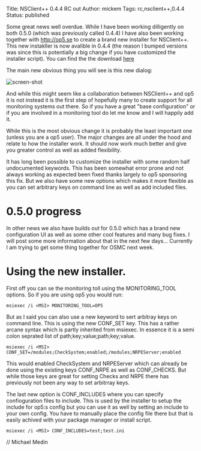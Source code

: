 Title: NSClient++ 0.4.4 RC out
Author: mickem
Tags: rc,nsclient++,0.4.4
Status: published

Some great news well overdue.
While I have been working dilligently on both 0.5.0 (which was previously called 0.4.4) I have also been working together with http://op5.se to create a brand new installer for NSClient++. This new instakller is now avalible in 0.4.4 (the reason I bumped versions was since this is potentially a big change if you have customized the installer script). You can find the the download [here](/download/0.4.4/)

The main new obvious thing you will see is this new dialog:

![screen-shot]({static|installer.png} "New installer")

And while this might seem like a collaboration between NSClient++ and op5 it is not instead it is the first step of hopefully many to create support for all monitoring systems out there.
So if you have a great "base configuration" or if you are involved in a monitoring tool do let me know and I will happily add it.

While this is the most obvious change it is probably the least important one (unless you are a op5 user).
The major changes are all under the hood and relate to how the installer work.
It should now work much better and give you greater control as well as added flexibility.

It has long been possible to customize the installer with some random half undocumented keywords.
This has been somewhat error prone and not always working as expected been fixed thanks largely to op5 sponsoring this fix.
But we also have some new options which makes it more flexible as you can set arbitrary keys on command line as well as add included files.

# 0.5.0 progress

In other news we also have builds out for 0.5.0 which has a brand new configuration UI as well as some other cool features and many bug fixes.
I will post some more information about that in the next few days... Currently I am trying to get some thing together for OSMC next week.

# Using the new installer.

First off you can se the monitoring toll using the MONITORING_TOOL options.
So if you are using op5 you would run:

    msiexec /i <MSI> MONITORING_TOOL=OP5

But as I said you can also use a new keyword to sert arbitray keys on command line.
This is using the new CONF_SET key. This has a rather arcane syntax which is partly inherited from msiexec.
In essence it is a semi colon seprated list of path;key;value;path;key;value.

    msiexec /i <MSI> CONF_SET=/modules;CheckSystem;enabled;/modules;NRPEServer;enabled

This would enabled CheckSystem and NRPEServer which can already be done using the existing keys CONF_NRPE as well as CONF_CHECKS.
But while those keys are great for setting Checks and NRPE there has previously not been any way to set arbitrray keys.

The last new option is CONF_INCLUDES where you can specify confioguration files to include.
This is used by the installer to setup the include for op5:s config but you can use it as well by setting an include to your own config.
You have to manually place the config file there but that is easily achived with your package manager or install script.

    msiexec /i <MSI> CONF_INCLUDES=test;test.ini

// Michael Medin
